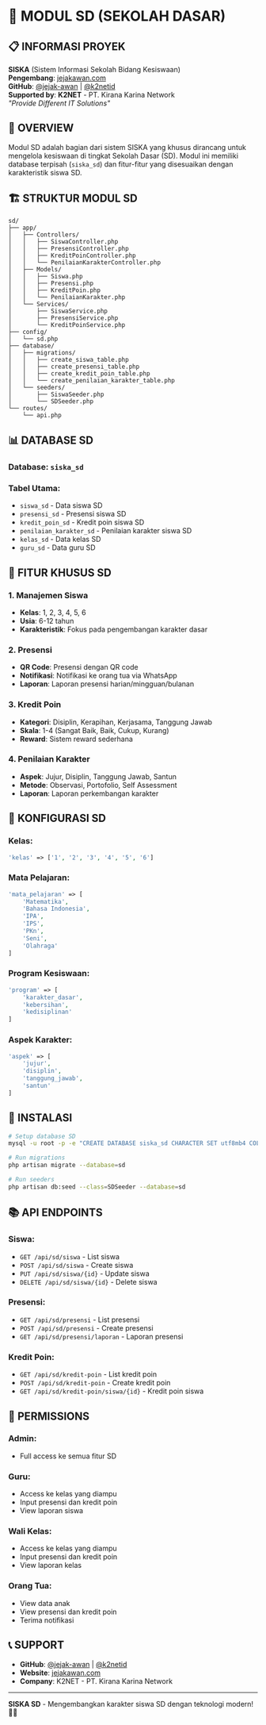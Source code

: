 # 🎒 **MODUL SD (SEKOLAH DASAR)**

## 📋 **INFORMASI PROYEK**

**SISKA** (Sistem Informasi Sekolah Bidang Kesiswaan)  
**Pengembang**: [jejakawan.com](https://jejakawan.com)  
**GitHub**: [@jejak-awan](https://github.com/jejak-awan) | [@k2netid](https://github.com/k2netid)  
**Supported by**: **K2NET** - PT. Kirana Karina Network  
*"Provide Different IT Solutions"*

## 🎯 **OVERVIEW**

Modul SD adalah bagian dari sistem SISKA yang khusus dirancang untuk mengelola kesiswaan di tingkat Sekolah Dasar (SD). Modul ini memiliki database terpisah (`siska_sd`) dan fitur-fitur yang disesuaikan dengan karakteristik siswa SD.

## 🏗️ **STRUKTUR MODUL SD**

```
sd/
├── app/
│   ├── Controllers/
│   │   ├── SiswaController.php
│   │   ├── PresensiController.php
│   │   ├── KreditPoinController.php
│   │   └── PenilaianKarakterController.php
│   ├── Models/
│   │   ├── Siswa.php
│   │   ├── Presensi.php
│   │   ├── KreditPoin.php
│   │   └── PenilaianKarakter.php
│   └── Services/
│       ├── SiswaService.php
│       ├── PresensiService.php
│       └── KreditPoinService.php
├── config/
│   └── sd.php
├── database/
│   ├── migrations/
│   │   ├── create_siswa_table.php
│   │   ├── create_presensi_table.php
│   │   ├── create_kredit_poin_table.php
│   │   └── create_penilaian_karakter_table.php
│   └── seeders/
│       ├── SiswaSeeder.php
│       └── SDSeeder.php
└── routes/
    └── api.php
```

## 📊 **DATABASE SD**

### **Database**: `siska_sd`

### **Tabel Utama**:
- `siswa_sd` - Data siswa SD
- `presensi_sd` - Presensi siswa SD
- `kredit_poin_sd` - Kredit poin siswa SD
- `penilaian_karakter_sd` - Penilaian karakter siswa SD
- `kelas_sd` - Data kelas SD
- `guru_sd` - Data guru SD

## 🎯 **FITUR KHUSUS SD**

### **1. Manajemen Siswa**
- **Kelas**: 1, 2, 3, 4, 5, 6
- **Usia**: 6-12 tahun
- **Karakteristik**: Fokus pada pengembangan karakter dasar

### **2. Presensi**
- **QR Code**: Presensi dengan QR code
- **Notifikasi**: Notifikasi ke orang tua via WhatsApp
- **Laporan**: Laporan presensi harian/mingguan/bulanan

### **3. Kredit Poin**
- **Kategori**: Disiplin, Kerapihan, Kerjasama, Tanggung Jawab
- **Skala**: 1-4 (Sangat Baik, Baik, Cukup, Kurang)
- **Reward**: Sistem reward sederhana

### **4. Penilaian Karakter**
- **Aspek**: Jujur, Disiplin, Tanggung Jawab, Santun
- **Metode**: Observasi, Portofolio, Self Assessment
- **Laporan**: Laporan perkembangan karakter

## 🔧 **KONFIGURASI SD**

### **Kelas**:
```php
'kelas' => ['1', '2', '3', '4', '5', '6']
```

### **Mata Pelajaran**:
```php
'mata_pelajaran' => [
    'Matematika',
    'Bahasa Indonesia', 
    'IPA',
    'IPS',
    'PKn',
    'Seni',
    'Olahraga'
]
```

### **Program Kesiswaan**:
```php
'program' => [
    'karakter_dasar',
    'kebersihan',
    'kedisiplinan'
]
```

### **Aspek Karakter**:
```php
'aspek' => [
    'jujur',
    'disiplin', 
    'tanggung_jawab',
    'santun'
]
```

## 🚀 **INSTALASI**

```bash
# Setup database SD
mysql -u root -p -e "CREATE DATABASE siska_sd CHARACTER SET utf8mb4 COLLATE utf8mb4_unicode_ci;"

# Run migrations
php artisan migrate --database=sd

# Run seeders
php artisan db:seed --class=SDSeeder --database=sd
```

## 📚 **API ENDPOINTS**

### **Siswa**:
- `GET /api/sd/siswa` - List siswa
- `POST /api/sd/siswa` - Create siswa
- `PUT /api/sd/siswa/{id}` - Update siswa
- `DELETE /api/sd/siswa/{id}` - Delete siswa

### **Presensi**:
- `GET /api/sd/presensi` - List presensi
- `POST /api/sd/presensi` - Create presensi
- `GET /api/sd/presensi/laporan` - Laporan presensi

### **Kredit Poin**:
- `GET /api/sd/kredit-poin` - List kredit poin
- `POST /api/sd/kredit-poin` - Create kredit poin
- `GET /api/sd/kredit-poin/siswa/{id}` - Kredit poin siswa

## 🔐 **PERMISSIONS**

### **Admin**:
- Full access ke semua fitur SD

### **Guru**:
- Access ke kelas yang diampu
- Input presensi dan kredit poin
- View laporan siswa

### **Wali Kelas**:
- Access ke kelas yang diampu
- Input presensi dan kredit poin
- View laporan kelas

### **Orang Tua**:
- View data anak
- View presensi dan kredit poin
- Terima notifikasi

## 📞 **SUPPORT**

- **GitHub**: [@jejak-awan](https://github.com/jejak-awan) | [@k2netid](https://github.com/k2netid)
- **Website**: [jejakawan.com](https://jejakawan.com)
- **Company**: K2NET - PT. Kirana Karina Network

---

**SISKA SD** - Mengembangkan karakter siswa SD dengan teknologi modern! 🎒✨
